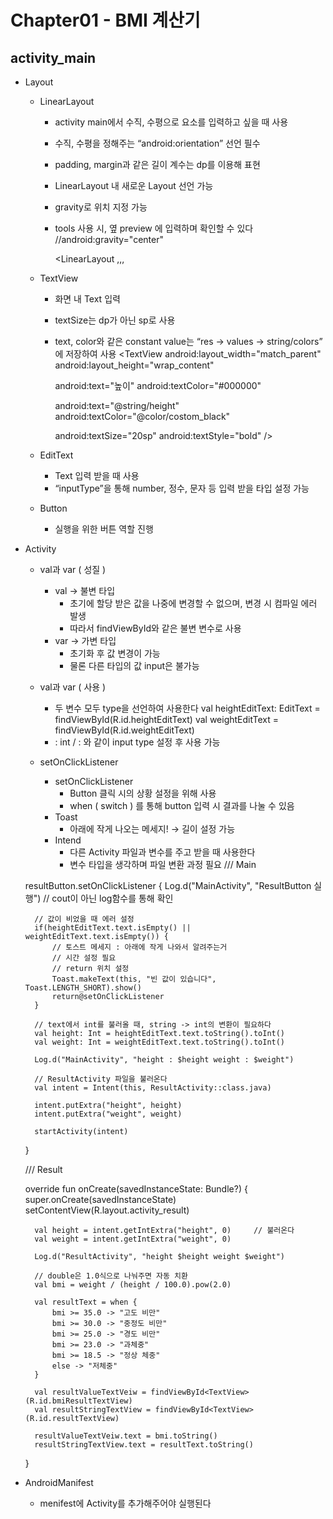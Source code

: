 # Chapter01 - BMI 계산기

## activity_main
- Layout
    - LinearLayout
        - activity main에서 수직, 수평으로 요소를 입력하고 싶을 때 사용
        - 수직, 수평을 정해주는 “android:orientation” 선언 필수
        - padding, margin과 같은 길이 계수는 dp를 이용해 표현
        - LinearLayout 내 새로운 Layout 선언 가능
        - gravity로 위치 지정 가능
        - tools 사용 시, 옆 preview 에 입력하며 확인할 수 있다
    <LinearLayout
            xmlns:android="http://schemas.android.com/apk/res/android"
            xmlns:tools="http://schemas.android.com/tools"
            xmlns:app="http://schemas.android.com/apk/res-auto"
            android:orientation="vertical"
            android:padding="16dp"
            android:layout_width="match_parent"
            android:layout_height="match_parent"
            tools:context=".MainActivity">
            //android:gravity="center"
    
            <LinearLayout ,,,



    - TextView
        - 화면 내 Text 입력
        - textSize는 dp가 아닌 sp로 사용
        - text, color와 같은 constant value는 “res → values → string/colors” 에 저장하여 사용
    <TextView
            android:layout_width="match_parent"
            android:layout_height="wrap_content"
    
            android:text="높이"
            android:textColor="#000000"
    
            android:text="@string/height"
            android:textColor="@color/costom_black"
    
            android:textSize="20sp"
            android:textStyle="bold"
    />



    - EditText
        - Text 입력 받을 때 사용
        - “inputType”을 통해 number, 정수, 문자 등 입력 받을 타입 설정 가능
    <EditText
            android:id="@+id/heightEditText"
            android:layout_width="match_parent"
            android:layout_height="wrap_content"
            android:layout_marginTop="10dp"
            android:inputType="number"
    />


    - Button
        - 실행을 위한 버튼 역할 진행


- Activity
    - val과 var ( 성질 )
        - val → 불변 타입
            - 초기에 할당 받은 값을 나중에 변경할 수 없으며, 변경 시 컴파일 에러 발생
            - 따라서 findViewById와 같은 불변 변수로 사용
        - var → 가변 타입
            - 초기화 후 값 변경이 가능
            - 물론 다른 타입의 값 input은 불가능
    - val과 var ( 사용 )
        - 두 변수 모두 type을 선언하여 사용한다
    val heightEditText: EditText = findViewById(R.id.heightEditText)
    val weightEditText = findViewById<EditText>(R.id.weightEditText)
        - : int   /   <int>    : 와 같이 input type 설정 후 사용 가능


    - setOnClickListener
        - setOnClickListener
            - Button 클릭 시의 상황 설정을 위해 사용
            - when ( switch ) 를 통해 button 입력 시 결과를 나눌 수 있음
        - Toast
            - 아래에 작게 나오는 메세지! → 길이 설정 가능
        - Intend
            - 다른 Activity 파일과 변수를 주고 받을 때 사용한다
            - 변수 타입을 생각하며 파일 변환 과정 필요
    /// Main
    
    resultButton.setOnClickListener {
        Log.d("MainActivity", "ResultButton 실행")        // cout이 아닌 log함수를 통해 확인
    
        // 값이 비었을 때 에러 설정
        if(heightEditText.text.isEmpty() || weightEditText.text.isEmpty()) {
            // 토스트 메세지 : 아래에 작게 나와서 알려주는거
            // 시간 설정 필요
            // return 위치 설정
            Toast.makeText(this, "빈 값이 있습니다", Toast.LENGTH_SHORT).show()
            return@setOnClickListener
        }
    
        // text에서 int를 불러올 때, string -> int의 변환이 필요하다
        val height: Int = heightEditText.text.toString().toInt()
        val weight: Int = weightEditText.text.toString().toInt()
    
        Log.d("MainActivity", "height : $height weight : $weight")
    
        // ResultActivity 파일을 불러온다
        val intent = Intent(this, ResultActivity::class.java)
    
        intent.putExtra("height", height)
        intent.putExtra("weight", weight)
    
        startActivity(intent)
    }


    /// Result
    
    override fun onCreate(savedInstanceState: Bundle?) {
        super.onCreate(savedInstanceState)
        setContentView(R.layout.activity_result)
    
        val height = intent.getIntExtra("height", 0)     // 불러온다
        val weight = intent.getIntExtra("weight", 0)
    
        Log.d("ResultActivity", "height $height weight $weight")
    
        // double은 1.0식으로 나눠주면 자동 치환
        val bmi = weight / (height / 100.0).pow(2.0)
    
        val resultText = when {
            bmi >= 35.0 -> "고도 비만"
            bmi >= 30.0 -> "중정도 비만"
            bmi >= 25.0 -> "경도 비만"
            bmi >= 23.0 -> "과체중"
            bmi >= 18.5 -> "정상 체중"
            else -> "저체중"
        }
    
        val resultValueTextVeiw = findViewById<TextView>(R.id.bmiResultTextView)
        val resultStringTextView = findViewById<TextView>(R.id.resultTextView)
    
        resultValueTextVeiw.text = bmi.toString()
        resultStringTextView.text = resultText.toString()
    }


- AndroidManifest
    - menifest에 Activity를 추가해주어야 실행된다



